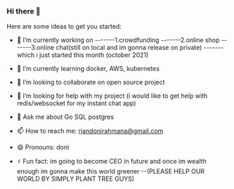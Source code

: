 ### Hi there 👋

<!--
**rjandonirahmana/rjandonirahmana** is a ✨ _special_ ✨ repository because its `README.md` (this file) appears on your GitHub profile  -->

Here are some ideas to get you started:

- 🔭 I’m currently working on 
-------1.crowdfunding 
-------2.online shop
-------3.online chat(still on local and im gonna release on private) 
-------which i just started this month (october 2021)

- 🌱 I’m currently learning docker, AWS, kubernetes
- 👯 I’m looking to collaborate on open source project 
- 🤔 I’m looking for help with my project (i would like to get help with redis/websocket for my instant chat app)
- 💬 Ask me about Go SQL postgres
- 📫 How to reach me: rjandonirahmana@gmail.com
- 😄 Pronouns: doni
- ⚡ Fun fact: im going to become CEO in future and once im wealth enough im gonna make this world greener
--(PLEASE HELP OUR WORLD BY SIMPLY PLANT TREE GUYS)

